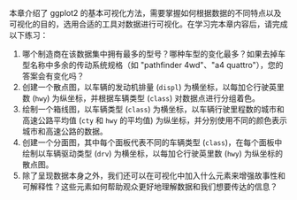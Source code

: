 本章介绍了 ggplot2 的基本可视化方法，需要掌握如何根据数据的不同特点以及可视化的目的，选用合适的工具对数据进行可视化。在学习完本章内容后，请完成以下练习：

1. 哪个制造商在该数据集中拥有最多的型号？哪种车型的变化最多？如果去掉车型名称中多余的传动系统规格（如 "pathfinder 4wd"、"a4 quattro"），您的答案会有变化吗？
2. 创建一个散点图，以车辆的发动机排量 (`displ`) 为横坐标，以每加仑行驶英里数 (`hwy`) 为纵坐标，并根据车辆类型 (`class`) 对数据点进行分组着色。
3. 绘制一个箱线图，以车辆类型 (`class`) 为横坐标，以车辆行驶里程数的城市和高速公路平均值 (`cty` 和 `hwy` 的平均值) 为纵坐标，并分别使用不同的颜色表示城市和高速公路的数据。
4. 创建一个分面图，其中每个面板代表不同的车辆类型 (`class`)，在每个面板中绘制以车辆驱动类型 (`drv`) 为横坐标，以每加仑行驶英里数 (`hwy`) 为纵坐标的散点图。
5. 除了呈现数据本身之外，我们还可以在可视化中加入什么元素来增强故事性和可解释性？这些元素如何帮助观众更好地理解数据和我们想要传达的信息？

